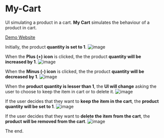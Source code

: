 # My-Cart
UI simulating a product in a cart.
**My Cart** simulates the behaviour of a product in cart.

[Demo Website](https://my-cart-lem0n.netlify.app/)

Initially, the product **quantity is set to 1**.
![image](https://user-images.githubusercontent.com/126497052/221619746-c70140bd-dd08-4881-be55-908e63eaba7d.png)

When the **Plus (+) icon** is clicked, the the product **quantity will be increased by 1**.
![image](https://user-images.githubusercontent.com/126497052/221619947-91a8e6f5-581d-4fc4-aa9c-f3f6ad7bb2ac.png)

When the **Minus (-) icon** is clicked, the the product **quantity will be decreased by 1**.
![image](https://user-images.githubusercontent.com/126497052/221620024-1eb3dca5-4945-4b48-bfb3-3296b7765d56.png)

When the **product quantity is lesser than 1**, the **UI will change** asking the user to choose to keep the item in cart or to delete it.
![image](https://user-images.githubusercontent.com/126497052/221620127-4c809b86-afc7-4431-bc6d-b08cd7586121.png)

If the user decides that they want to **keep the item in the cart**, the **product quantity will be set to 1**.
![image](https://user-images.githubusercontent.com/126497052/221619746-c70140bd-dd08-4881-be55-908e63eaba7d.png)

If the user decides that they want to **delete the item from the cart**, the **product will be removed from the cart**.
![image](https://user-images.githubusercontent.com/126497052/221620295-0f84c0dc-886a-4d77-bb0e-3f0f95d2e315.png)

The end.
